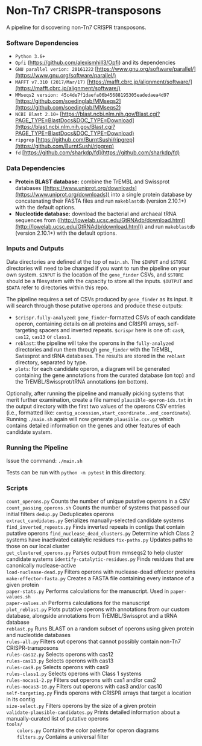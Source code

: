 # Non-Tn7 CRISPR-transposons

A pipeline for discovering non-Tn7 CRISPR transposons.

### Software Dependencies

  - `Python 3.6+`  
  - `Opfi` (https://github.com/alexismhill3/Opfi) and its dependencies  
  - `GNU parallel verion: 20161222` [https://www.gnu.org/software/parallel/](https://www.gnu.org/software/parallel/)  
  - `MAFFT v7.310 (2017/Mar/17)` [https://mafft.cbrc.jp/alignment/software/](https://mafft.cbrc.jp/alignment/software/)  
  - `MMseqs2 version: 45c4de7f1daefa06b45688195305eadedaea4d97` [https://github.com/soedinglab/MMseqs2](https://github.com/soedinglab/MMseqs2)  
  - `NCBI Blast 2.10+` [https://blast.ncbi.nlm.nih.gov/Blast.cgi?PAGE_TYPE=BlastDocs&DOC_TYPE=Download](https://blast.ncbi.nlm.nih.gov/Blast.cgi?PAGE_TYPE=BlastDocs&DOC_TYPE=Download)  
  - `ripgrep` [https://github.com/BurntSushi/ripgrep](https://github.com/BurntSushi/ripgrep)  
  - `fd` [https://github.com/sharkdp/fd](https://github.com/sharkdp/fd)  

### Data Dependencies

  - **Protein BLAST database:** combine the TrEMBL and Swissprot databases ([https://www.uniprot.org/downloads](https://www.uniprot.org/downloads)) into a single protein database by concatenating their FASTA files and run `makeblastdb` (version 2.10.1+) with the default options.
  - **Nucleotide database:** download the bacterial and archaeal tRNA sequences from ([http://lowelab.ucsc.edu/GtRNAdb/download.html](http://lowelab.ucsc.edu/GtRNAdb/download.html)) and run `makeblastdb` (version 2.10.1+) with the default options.

### Inputs and Outputs

Data directories are defined at the top of `main.sh`. The `$INPUT` and `$STORE` directories will need to be changed if you want to run the pipeline on your own system. `$INPUT` is the location of the `gene_finder` CSVs, and `$STORE` should be a filesystem with the capacity to store all the inputs. `$OUTPUT` and `$DATA` refer to directories within this repo.

The pipeline requires a set of CSVs produced by `gene_finder` as its input. It will search through those putative operons and produce these outputs:
  - `$crispr.fully-analyzed`: `gene_finder`-formatted CSVs of each candidate operon, containing details on all proteins and CRISPR arrays, self-targeting spacers and inverted repeats. `$crispr` here is one of: `cas9`, `cas12`, `cas13` or `class1`.
  - `reblast`: the pipeline will take the operons in the `fully-analyzed` directories and run them through `gene_finder` with the TrEMBL, Swissprot and tRNA databases. The results are stored in the `reblast` directory, separated by type.
  - `plots`: for each candidate operon, a diagram will be generated containing the gene annotations from the curated database (on top) and the TrEMBL/Swissprot/tRNA annotations (on bottom).

Optionally, after running the pipeline and manually picking systems that merit further examination, create a file named `plausible-operon-ids.txt` in the output directory with the first two values of the operons CSV entries (i.e., formatted like: `contig_accession,start_coordinate..end_coordinate`). Running `./main.sh` again will now generate `plausible.csv.gz` which contains detailed information on the genes and other features of each candidate system.

### Running the Pipeline

Issue the command: `./main.sh`  

Tests can be run with `python -m pytest` in this directory.  

### Scripts

`count_operons.py` Counts the number of unique putative operons in a CSV 
`count_passing_operons.sh` Counts the number of systems that passed our initial filters
`dedup.py` Deduplicates operons  
`extract_candidates.py` Serializes manually-selected candidate systems
`find_inverted_repeats.py` Finds inverted repeats in contigs that contain putative operons
`find_nuclease_dead_clusters.py` Determine which Class 2 systems have inactivated catalytic residues
`fix-paths.py` Updates paths to those on our local cluster  
`get_clustered_operons.py` Parses output from mmseqs2 to help cluster candidate systems
`identify-catalytic-residues.py` Finds residues that are canonically nuclease-active  
`load-nuclease-dead.py` Filters operons with nuclease-dead effector proteins  
`make-effector-fasta.py` Creates a FASTA file containing every instance of a given protein  
`paper-stats.py` Performs calculations for the manuscript. Used in `paper-values.sh`  
`paper-values.sh` Performs calculations for the manuscript  
`plot_reblast.py` Plots putative operons with annotations from our custom database, alongside annotations from TrEMBL/Swissprot and a tRNA database  
`reblast.py` Runs BLAST on a random subset of operons using given protein and nucleotide databases  
`rules-all.py` Filters out operons that cannot possibly contain non-Tn7 CRISPR-transposons  
`rules-cas12.py` Selects operons with cas12  
`rules-cas13.py` Selects operons with cas13  
`rules-cas9.py` Selects operons with cas9  
`rules-class1.py` Selects operons with Class 1 systems  
`rules-nocas1-2.py` Filters out operons with cas1 and/or cas2  
`rules-nocas3-10.py` Filters out operons with cas3 and/or cas10  
`self-targeting.py` Finds operons with CRISPR arrays that target a location in its contig  
`size-select.py` Filters operons by the size of a given protein  
`validate-plausible-candidates.py` Prints detailed information about a manually-curated list of putative operons  
`tools/`  
  `colors.py` Contains the color palette for operon diagrams  
  `filters.py` Contains a universal filter  
